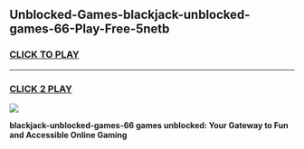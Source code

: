 
## Unblocked-Games-blackjack-unblocked-games-66-Play-Free-5netb
<h3>
<a href="https://premium76.site?title=blackjack-unblocked-games-66&ref=10A">CLICK TO PLAY</a></h3>
<hr>

<h3>
<a href="https://premium76.site?title=blackjack-unblocked-games-66&ref=10A">CLICK 2 PLAY</a>
  
</h3>

<a href="https://premium76.site?title=blackjack-unblocked-games-66&ref=10A"><img src="https://clearcache.store/games.png"></a>


**blackjack-unblocked-games-66 games unblocked: Your Gateway to Fun and Accessible Online Gaming**
